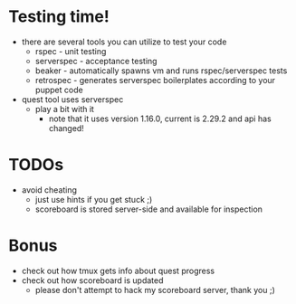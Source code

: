 # Testing time!

* there are several tools you can utilize to test your code
  * rspec - unit testing
  * serverspec - acceptance testing
  * beaker - automatically spawns vm and runs rspec/serverspec tests
  * retrospec - generates serverspec boilerplates according to your puppet code
* quest tool uses serverspec
  * play a bit with it
    * note that it uses version 1.16.0, current is 2.29.2 and api has changed!

# TODOs

* avoid cheating
  * just use hints if you get stuck ;)
  * scoreboard is stored server-side and available for inspection

# Bonus

* check out how tmux gets info about quest progress
* check out how scoreboard is updated
  * please don't attempt to hack my scoreboard server, thank you ;)

